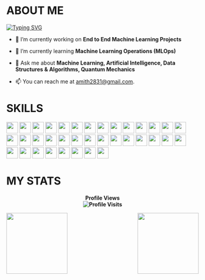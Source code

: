 # ABOUT ME

[![Typing SVG](https://readme-typing-svg.demolab.com?font=Fira+Code&weight=500&size=23&pause=111&color=4FF721&background=FFFFFFEE&multiline=true&width=800&height=110&lines=Hello+there,+stranger!+;My+name+is+AMITH+KUMAR+S;Welcome+to+my+World)](https://git.io/typing-svg)

- 🔭 I’m currently working on **End to End Machine Learning Projects**

- 🌱 I’m currently learning **Machine Learning Operations (MLOps)**

- 💬 Ask me about **Machine Learning, Artificial Intelligence, Data Structures & Algorithms, Quantum Mechanics**

- 📫 You can reach me at [amith2831@gmail.com](mailto:amith2831@gmail.com).
  

# SKILLS


<img height=30 src="https://img.shields.io/badge/python-3670A0?style=for-the-badge&logo=python&logoColor=ffdd54"> <img height=30 src="https://img.shields.io/badge/mysql-4479A1.svg?style=for-the-badge&logo=mysql&logoColor=white">  <img height=30 src="https://img.shields.io/badge/R-276DC3?style=for-the-badge&logo=r&logoColor=white"> <img height=30 src="https://img.shields.io/badge/Visual%20Studio%20Code-0078d7.svg?style=for-the-badge&logo=visual-studio-code&logoColor=white"> <img height=30 src="https://img.shields.io/badge/jupyter-%23FA0F00.svg?style=for-the-badge&logo=jupyter&logoColor=white"> <img height=30 src="https://img.shields.io/badge/docker-%230db7ed.svg?style=for-the-badge&logo=docker&logoColor=white"> <img height=30 src="https://img.shields.io/badge/kubernetes-%23326ce5.svg?style=for-the-badge&logo=kubernetes&logoColor=white"> <img height=30 src="https://img.shields.io/badge/flask-%23000.svg?style=for-the-badge&logo=flask&logoColor=white"> <img height=30 src="https://img.shields.io/badge/FastAPI-005571?style=for-the-badge&logo=fastapi"> <img height=30 src="https://img.shields.io/badge/AWS-%23FF9900.svg?style=for-the-badge&logo=amazon-aws&logoColor=white"> <img height=30 src="https://img.shields.io/badge/azure-%230072C6.svg?style=for-the-badge&logo=microsoftazure&logoColor=white"> <img height=30 src="https://img.shields.io/badge/REST%20API-00CCBB?style=for-the-badge&logo=api&logoColor=white"> <img height=30 src="https://img.shields.io/badge/mlflow-%23d9ead3.svg?style=for-the-badge&logo=numpy&logoColor=blue"> <img height=30 src="https://img.shields.io/badge/DVC-945DD6?style=for-the-badge&logo=dvc&logoColor=white"> <img height=30 src="https://img.shields.io/badge/Keras-%23D00000.svg?style=for-the-badge&logo=Keras&logoColor=white"> <img height=30 src="https://img.shields.io/badge/Matplotlib-%23ffffff.svg?style=for-the-badge&logo=Matplotlib&logoColor=black"> <img height=30 src="https://img.shields.io/badge/numpy-%23013243.svg?style=for-the-badge&logo=numpy&logoColor=white"> <img height=30 src="https://img.shields.io/badge/pandas-%23150458.svg?style=for-the-badge&logo=pandas&logoColor=white"> <img height=30 src="https://img.shields.io/badge/Plotly-%233F4F75.svg?style=for-the-badge&logo=plotly&logoColor=white"> <img height=30 src="https://img.shields.io/badge/PyTorch-%23EE4C2C.svg?style=for-the-badge&logo=PyTorch&logoColor=white"> <img height=30 src="https://img.shields.io/badge/scikit--learn-%23F7931E.svg?style=for-the-badge&logo=scikit-learn&logoColor=white"> <img height=30 src="https://img.shields.io/badge/SciPy-%230C55A5.svg?style=for-the-badge&logo=scipy&logoColor=%white"> <img height=30 src="https://img.shields.io/badge/TensorFlow-%23FF6F00.svg?style=for-the-badge&logo=TensorFlow&logoColor=white"> <img height=30 src="https://img.shields.io/badge/MongoDB-%234ea94b.svg?style=for-the-badge&logo=mongodb&logoColor=white"> <img height=30 src="https://img.shields.io/badge/Microsoft_Excel-217346?style=for-the-badge&logo=microsoft-excel&logoColor=white"> <img height=30 src="https://img.shields.io/badge/Postman-FF6C37?style=for-the-badge&logo=postman&logoColor=white"> <img height=30 src="https://img.shields.io/badge/git-%23F05033.svg?style=for-the-badge&logo=git&logoColor=white"> <img height=30 src="https://img.shields.io/badge/github-%23121011.svg?style=for-the-badge&logo=github&logoColor=white"> <img height=30 src="https://img.shields.io/badge/github%20pages-121013?style=for-the-badge&logo=github&logoColor=white"> <img height=30 src="https://img.shields.io/badge/Anaconda-%2344A833.svg?style=for-the-badge&logo=anaconda&logoColor=white"> <img height=30 src="https://img.shields.io/badge/github%20actions-%232671E5.svg?style=for-the-badge&logo=githubactions&logoColor=white"> <img height=30 src="https://img.shields.io/badge/Data%20Structures%20&%20Algorithms-00599C?style=for-the-badge&logo=c&logoColor=white"> <img height=30 src="https://img.shields.io/badge/SymPy-3b8a40?style=for-the-badge&logo=sympy&logoColor=white"> <img height=30 src="https://img.shields.io/badge/Quantum%20Computing-000000?style=for-the-badge&logo=IBM&logoColor=white"> <img height=30 src="https://img.shields.io/badge/Quantum%20Mechanics-000000?style=for-the-badge&logo=Physics&logoColor=white"> <img height=30 src="https://img.shields.io/badge/Electrodynamics-FFDD44?style=for-the-badge&logo=Electrical&logoColor=black"> 

# MY STATS

<p align="center"> <b>Profile Views<b> 
  <br>
  <img src="https://profile-counter.glitch.me/{titan-exasaur}/count.svg" alt="Profile Visits" />
</p>


<img src="https://github-readme-stats.vercel.app/api?username=titan-exasaur&show_icons=true&theme=merko" align="left" height=160em>
<img src="https://github-readme-stats.vercel.app/api/top-langs/?username=titan-exasaur&layout=compact&theme=vision-friendly-dark" align="right" height=160em>

